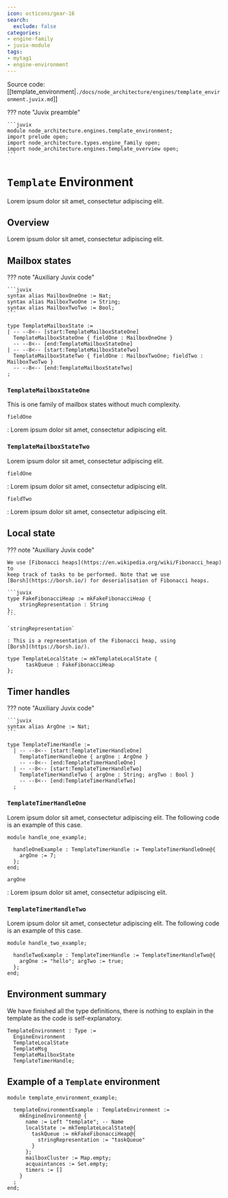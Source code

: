 ```yaml
---
icon: octicons/gear-16
search:
  exclude: false
categories:
- engine-family
- juvix-module
tags:
- mytag1
- engine-environment
---
```


Source code: [[template_environment|`./docs/node_architecture/engines/template_environment.juvix.md`]]

??? note "Juvix preamble"

    ```juvix
    module node_architecture.engines.template_environment;
    import prelude open;
    import node_architecture.types.engine_family open;
    import node_architecture.engines.template_overview open;
    ```

# `Template` Environment

Lorem ipsum dolor sit amet, consectetur adipiscing elit.

## Overview

Lorem ipsum dolor sit amet, consectetur adipiscing elit.

## Mailbox states

<!-- --8<-- [start:mailbox_auxiliary] -->
??? note "Auxiliary Juvix code"

    ```juvix
    syntax alias MailboxOneOne := Nat;
    syntax alias MailboxTwoOne := String;
    syntax alias MailboxTwoTwo := Bool;
    ```
<!-- --8<-- [end:mailbox_auxiliary] -->

<!-- --8<-- [start:TemplateMailboxState] -->
```juvix
type TemplateMailboxState :=
| -- --8<-- [start:TemplateMailboxStateOne]
  TemplateMailboxStateOne { fieldOne : MailboxOneOne }
  -- --8<-- [end:TemplateMailboxStateOne]
| -- --8<-- [start:TemplateMailboxStateTwo]
  TemplateMailboxStateTwo { fieldOne : MailboxTwoOne; fieldTwo : MailboxTwoTwo }
  -- --8<-- [end:TemplateMailboxStateTwo]
;
```
<!-- --8<-- [end:TemplateMailboxState] -->

### `TemplateMailboxStateOne`

This is one family of mailbox states without much complexity.

`fieldOne`

: Lorem ipsum dolor sit amet, consectetur adipiscing elit.

### `TemplateMailboxStateTwo`

Lorem ipsum dolor sit amet, consectetur adipiscing elit.

`fieldOne`

: Lorem ipsum dolor sit amet, consectetur adipiscing elit.

`fieldTwo`

: Lorem ipsum dolor sit amet, consectetur adipiscing elit.

## Local state

??? note "Auxiliary Juvix code"

    We use [Fibonacci heaps](https://en.wikipedia.org/wiki/Fibonacci_heap) to
    keep track of tasks to be performed. Note that we use
    [Borsh](https://borsh.io/) for deserialisation of Fibonacci heaps.

    ```juvix
    type FakeFibonacciHeap := mkFakeFibonacciHeap {
        stringRepresentation : String
    };
    ```

    `stringRepresentation`

    : This is a representation of the Fibonacci heap, using
    [Borsh](https://borsh.io/).


<!-- --8<-- [start:TemplateLocalState] -->
```juvix
type TemplateLocalState := mkTemplateLocalState {
      taskQueue : FakeFibonacciHeap
};
```
<!-- --8<-- [end:TemplateLocalState] -->


## Timer handles

??? note "Auxiliary Juvix code"

    ```juvix
    syntax alias ArgOne := Nat;
    ```

<!-- --8<-- [start:TemplateTimerHandle] -->
```juvix
type TemplateTimerHandle :=
  | -- --8<-- [start:TemplateTimerHandleOne]
    TemplateTimerHandleOne { argOne : ArgOne }
    -- --8<-- [end:TemplateTimerHandleOne]
  | -- --8<-- [start:TemplateTimerHandleTwo]
    TemplateTimerHandleTwo { argOne : String; argTwo : Bool }
    -- --8<-- [end:TemplateTimerHandleTwo]
  ;
```
<!-- --8<-- [end:TemplateTimerHandle] -->

### `TemplateTimerHandleOne`

Lorem ipsum dolor sit amet, consectetur adipiscing elit. The following code is
an example of this case.

```juvix extract-module-statements
module handle_one_example;

  handleOneExample : TemplateTimerHandle := TemplateTimerHandleOne@{
    argOne := 7;
  };
end;
```

`argOne`

: Lorem ipsum dolor sit amet, consectetur adipiscing elit.

### `TemplateTimerHandleTwo`

Lorem ipsum dolor sit amet, consectetur adipiscing elit. The following code is
an example of this case.

```juvix extract-module-statements
module handle_two_example;

  handleTwoExample : TemplateTimerHandle := TemplateTimerHandleTwo@{
    argOne := "hello"; argTwo := true;
  };
end;
```

## Environment summary

We have finished all the type definitions, there is nothing to explain in the
template as the code is self-explanatory.

```juvix
TemplateEnvironment : Type :=
  EngineEnvironment
  TemplateLocalState
  TemplateMsg
  TemplateMailboxState
  TemplateTimerHandle;
```


## Example of a `Template` environment

```juvix extract-module-statements
module template_environment_example;

  templateEnvironmentExample : TemplateEnvironment :=
    mkEngineEnvironment@ {
      name := Left "template"; -- Name
      localState := mkTemplateLocalState@{
        taskQueue := mkFakeFibonacciHeap@{
          stringRepresentation := "taskQueue"
        }
      };
      mailboxCluster := Map.empty;
      acquaintances := Set.empty;
      timers := []
    }
  ;
end;
```

